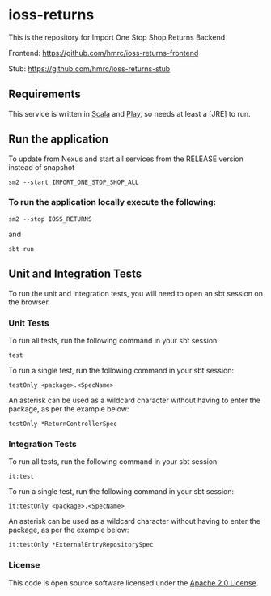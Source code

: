 
# ioss-returns

This is the repository for Import One Stop Shop Returns Backend

Frontend: https://github.com/hmrc/ioss-returns-frontend

Stub: https://github.com/hmrc/ioss-returns-stub

Requirements
------------

This service is written in [Scala](http://www.scala-lang.org/) and [Play](http://playframework.com/), so needs at least a [JRE] to run.

## Run the application

To update from Nexus and start all services from the RELEASE version instead of snapshot
```
sm2 --start IMPORT_ONE_STOP_SHOP_ALL
```

### To run the application locally execute the following:
```
sm2 --stop IOSS_RETURNS
```
and
```
sbt run
```


Unit and Integration Tests
------------

To run the unit and integration tests, you will need to open an sbt session on the browser.

### Unit Tests

To run all tests, run the following command in your sbt session:
```
test
```

To run a single test, run the following command in your sbt session:
```
testOnly <package>.<SpecName>
```

An asterisk can be used as a wildcard character without having to enter the package, as per the example below:
```
testOnly *ReturnControllerSpec
```

### Integration Tests

To run all tests, run the following command in your sbt session:
```
it:test
```

To run a single test, run the following command in your sbt session:
```
it:testOnly <package>.<SpecName>
```

An asterisk can be used as a wildcard character without having to enter the package, as per the example below:
```
it:testOnly *ExternalEntryRepositorySpec
```

### License

This code is open source software licensed under the [Apache 2.0 License]("http://www.apache.org/licenses/LICENSE-2.0.html").
